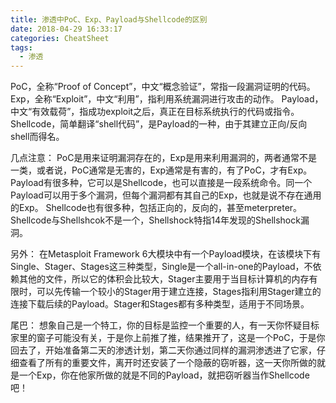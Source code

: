 ```yaml
---
title: 渗透中PoC、Exp、Payload与Shellcode的区别
date: 2018-04-29 16:33:17
categories: CheatSheet
tags:
  - 渗透
---
```


PoC，全称“Proof of Concept”，中文“概念验证”，常指一段漏洞证明的代码。
Exp，全称“Exploit”，中文“利用”，指利用系统漏洞进行攻击的动作。
Payload，中文“有效载荷”，指成功exploit之后，真正在目标系统执行的代码或指令。
Shellcode，简单翻译“shell代码”，是Payload的一种，由于其建立正向/反向shell而得名。

几点注意：
PoC是用来证明漏洞存在的，Exp是用来利用漏洞的，两者通常不是一类，或者说，PoC通常是无害的，Exp通常是有害的，有了PoC，才有Exp。
Payload有很多种，它可以是Shellcode，也可以直接是一段系统命令。同一个Payload可以用于多个漏洞，但每个漏洞都有其自己的Exp，也就是说不存在通用的Exp。
Shellcode也有很多种，包括正向的，反向的，甚至meterpreter。
Shellcode与Shellshcok不是一个，Shellshock特指14年发现的Shellshock漏洞。

<!-- more -->
另外：
在Metasploit Framework 6大模块中有一个Payload模块，在该模块下有Single、Stager、Stages这三种类型，Single是一个all-in-one的Payload，不依赖其他的文件，所以它的体积会比较大，Stager主要用于当目标计算机的内存有限时，可以先传输一个较小的Stager用于建立连接，Stages指利用Stager建立的连接下载后续的Payload。Stager和Stages都有多种类型，适用于不同场景。

尾巴：
想象自己是一个特工，你的目标是监控一个重要的人，有一天你怀疑目标家里的窗子可能没有关，于是你上前推了推，结果推开了，这是一个PoC，于是你回去了，开始准备第二天的渗透计划，第二天你通过同样的漏洞渗透进了它家，仔细查看了所有的重要文件，离开时还安装了一个隐蔽的窃听器，这一天你所做的就是一个Exp，你在他家所做的就是不同的Payload，就把窃听器当作Shellcode吧！